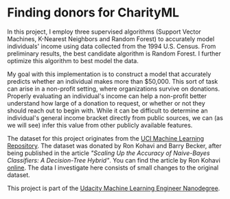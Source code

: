 # Finding donors for CharityML

In this project, I employ three supervised algorithms (Support Vector Machines, K-Nearest Neighbors and Random Forest) to accurately model individuals' income using data collected from the 1994 U.S. Census. From preliminary results, the best candidate algorithm is Random Forest. I further optimize this algorithm to best model the data. 

My goal with this implementation is to construct a model that accurately predicts whether an individual makes more than $50,000. This sort of task can arise in a non-profit setting, where organizations survive on donations.  Properly evaluating an individual's income can help a non-profit better understand how large of a donation to request, or whether or not they should reach out to begin with.  While it can be difficult to determine an individual's general income bracket directly from public sources, we can (as we will see) infer this value from other publicly available features. 

The dataset for this project originates from the [UCI Machine Learning Repository](https://archive.ics.uci.edu/ml/datasets/Census+Income). The dataset was donated by Ron Kohavi and Barry Becker, after being published in the article _"Scaling Up the Accuracy of Naive-Bayes Classifiers: A Decision-Tree Hybrid"_. You can find the article by Ron Kohavi [online](https://www.aaai.org/Papers/KDD/1996/KDD96-033.pdf). The data I investigate here consists of small changes to the original dataset.

This project is part of the [Udacity Machine Learning Engineer Nanodegree](https://www.udacity.com).
